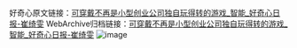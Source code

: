 好奇心原文链接：[可穿戴不再是小型创业公司独自玩得转的游戏_智能_好奇心日报-崔绮雯](https://www.qdaily.com/articles/1986.html)
WebArchive归档链接：[可穿戴不再是小型创业公司独自玩得转的游戏_智能_好奇心日报-崔绮雯](http://web.archive.org/web/20160402082510/http://www.qdaily.com:80/articles/1986.html)
![image](http://ww3.sinaimg.cn/large/007d5XDply1g3v4lycssmj30u03pj7wh)